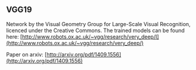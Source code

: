 VGG19
-----
Network by the Visual Geometry Group for Large-Scale Visual Recognition, licenced under the Creative Commons.
The trained models can be found here:
[http://www.robots.ox.ac.uk/~vgg/research/very_deep/I](http://www.robots.ox.ac.uk/~vgg/research/very_deep/)

Paper on arxiv:
[http://arxiv.org/pdf/1409.1556](http://arxiv.org/pdf/1409.1556)
